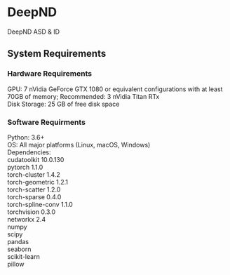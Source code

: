 # DeepND
DeepND ASD &amp; ID 

## System Requirements
### Hardware Requirements

GPU: 7 nVidia GeForce GTX 1080 or equivalent configurations with at least 70GB of memory;  Recommended: 3 nVidia Titan RTx<br/>
Disk Storage: 25 GB of free disk space

### Software Requirments
Python: 3.6+<br/>
OS: All major platforms (Linux, macOS, Windows)<br/>
Dependencies:<br/>
cudatoolkit               10.0.130<br/>
pytorch                   1.1.0<br/>
torch-cluster             1.4.2<br/>
torch-geometric           1.2.1<br/>
torch-scatter             1.2.0<br/>
torch-sparse              0.4.0<br/>
torch-spline-conv         1.1.0<br/>
torchvision               0.3.0<br/>
networkx                  2.4<br/>
numpy<br/>
scipy<br/>
pandas<br/>
seaborn<br/>
scikit-learn<br/>
pillow<br/>
